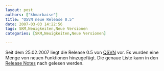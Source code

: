 ```yaml
---
layout: post
authors: ["khmarbaise"]
title: "QSVN neue Release 0.5"
date: 2007-03-03 14:22:56
tags: SKM,Neuigkeiten,Neue Versionen
categories: [SKM,Neuigkeiten,Neue Versionen]

---
```

Seit dem 25.02.2007 liegt die Release 0.5 von <a href="http://ar.oszine.de/projects/qsvn/"  title="QSVN">QSVN</a> vor. Es wurden eine Menge von neuen Funktionen hinzugefügt. Die genaue Liste kann in den <a href="http://ar.oszine.de/projects/qsvn/releasenotes_0.5.0.shtml"  title="Release Notes">Release Notes</a> nach gelesen werden.
